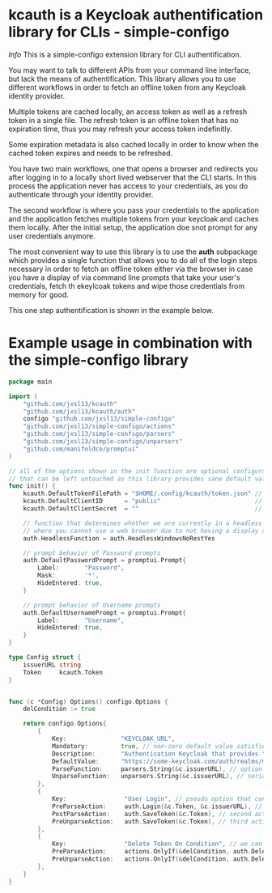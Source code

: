 # kcauth is a Keycloak authentification library for CLIs - simple-configo

*Info* This is a simple-configo extension library for CLI authentification.

You may want to talk to different APIs from your command line interface, but lack the means of authentification.
This library allows you to use different workflows in order to fetch an offline token from any Keycloak identity provider.

Multiple tokens are cached locally, an access token as well as a refresh token in a single file.
The refresh token is an offline token that has no expiration time, thus you may refresh your access token indefinitly.

Some expiration metadata is also cached locally in order to know when the cached token expires and needs to be refreshed.

You have two main workflows, one that opens a browser and redirects you after logging in to a locally short lived webserver that the CLI starts. In this process the application never has access to your credentials, as you do authenticate through your identity provider.

The second workflow is where you pass your credentials to the application and the application fetches multiple tokens from your keycloak and caches them locally. After the initial setup, the application doe snot prompt for any user credentials anymore.


The most convenient way to use this library is to use the **auth** subpackage which provides a single function that allows you to do all of the login steps necessary in order to fetch an offline token either via the browser in case you have a display of via command line prompts that take your user's credentials, fetch th ekeylcoak tokens and wipe those credentials from memory for good.

This one step authentification is shown in the example below.

# Example usage in combination with the  simple-configo library

```go
package main

import (
    "github.com/jxsl13/kcauth"
    "github.com/jxsl13/kcauth/auth"
    configo "github.com/jxsl13/simple-configo"
    "github.com/jxsl13/simple-configo/actions"
    "github.com/jxsl13/simple-configo/parsers"
    "github.com/jxsl13/simple-configo/unparsers"
    "github.com/manifoldco/promptui"
)

// all of the options shown in the init function are optional configuration parameters
// that can be left untouched as this library provides sane default values.
func init() {
    kcauth.DefaultTokenFilePath = "$HOME/.config/kcauth/token.json" // this is dynamically initialized at startup
    kcauth.DefaultClientID      = "public"							// if you want to use a different client id
    kcauth.DefaultClientSecret 	= ""								// if you want to provide a client secret

    // function that determines whether we are currently in a headless environment
    // where you cannot use a web browser due to not having a display attached
    auth.HeadlessFunction = auth.HeadlessWindowsNoRestYes

    // prompt behavior of Password prompts
    auth.DefaultPasswordPrompt = promptui.Prompt{
        Label:       "Password",
        Mask:        '*',
        HideEntered: true,
    }

    // prompt behavior of Username prompts
    auth.DefaultUsernamePrompt = promptui.Prompt{
        Label:       "Username",
        HideEntered: true,
    }
}

type Config struct {
    issuerURL string
    Token     kcauth.Token
}


func (c *Config) Options() configo.Options {
    delCondition := true

    return configo.Options{
        {
            Key:               "KEYCLOAK_URL",
            Mandatory:         true, // non-zero default value satisfies this condition
            Description:       "Authentication Keycloak that provides the authorization token.",
            DefaultValue:      "https://some-keycloak.com/auth/realms/my_realm",
            ParseFunction:     parsers.String(&c.issuerURL), // option that evaluates env map values
            UnparseFunction:   unparsers.String(&c.issuerURL), // serializes values bavk into a string.
        },
        {
            Key:             	"User Login", // pseudo option that consists solely of actions
            PreParseAction:   	auth.Login(&c.Token, &c.issuerURL), // first action executed on parsing
            PostParseAction: 	auth.SaveToken(&c.Token), // second action executed on parsing
            PreUnparseAction: 	auth.SaveToken(&c.Token), // third action executed before unpasing
        },
        {
            Key:                "Delete Token On Condition", // we can introduce a condition, e.g. a cli flag like --reset for cache deletion
            PreParseAction:     actions.OnlyIf(&delCondition, auth.DeleteToken()),
            PreUnparseAction:   actions.OnlyIf(&delCondition, auth.DeleteToken()),
        },
    }
}
```